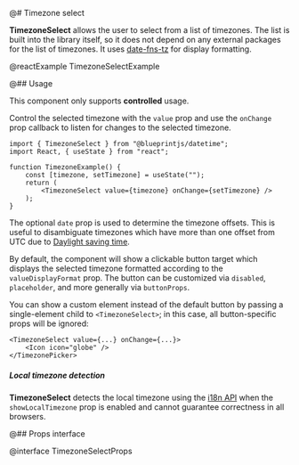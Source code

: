 @# Timezone select

**TimezoneSelect** allows the user to select from a list of timezones. The list is built into the library itself, so it
does not depend on any external packages for the list of timezones. It uses
[date-fns-tz](https://github.com/marnusw/date-fns-tz) for display formatting.

@reactExample TimezoneSelectExample

@## Usage

This component only supports **controlled** usage.

Control the selected timezone with the `value` prop and use the `onChange` prop callback to listen for changes to the
selected timezone.

```tsx
import { TimezoneSelect } from "@blueprintjs/datetime";
import React, { useState } from "react";

function TimezoneExample() {
    const [timezone, setTimezone] = useState("");
    return (
        <TimezoneSelect value={timezone} onChange={setTimezone} />
    );
}
```

The optional `date` prop is used to determine the timezone offsets. This is useful to disambiguate timezones which have
more than one offset from UTC due to [Daylight saving time](https://en.wikipedia.org/wiki/Daylight_saving_time).

By default, the component will show a clickable button target which displays the selected timezone formatted according
to the `valueDisplayFormat` prop. The button can be customized via `disabled`, `placeholder`, and more generally via
`buttonProps`.

You can show a custom element instead of the default button by passing a single-element child to `<TimezoneSelect>`;
in this case, all button-specific props will be ignored:

```tsx
<TimezoneSelect value={...} onChange={...}>
    <Icon icon="globe" />
</TimezonePicker>
```

<div class="@ns-callout @ns-intent-warning @ns-icon-warning-sign @ns-callout-has-body-content">
    <h5 class="@ns-heading">Local timezone detection</h5>

**TimezoneSelect** detects the local timezone using the
[i18n API](https://developer.mozilla.org/en-US/docs/Web/JavaScript/Reference/Global_Objects/DateTimeFormat/resolvedOptions)
when the `showLocalTimezone` prop is enabled and cannot guarantee correctness in all browsers.

</div>

@## Props interface

@interface TimezoneSelectProps
